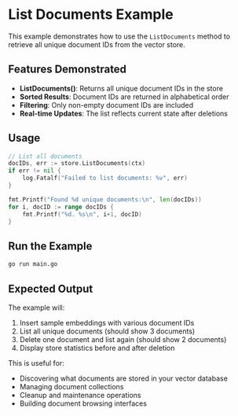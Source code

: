 # List Documents Example

This example demonstrates how to use the `ListDocuments` method to retrieve all unique document IDs from the vector store.

## Features Demonstrated

- **ListDocuments()**: Returns all unique document IDs in the store
- **Sorted Results**: Document IDs are returned in alphabetical order
- **Filtering**: Only non-empty document IDs are included
- **Real-time Updates**: The list reflects current state after deletions

## Usage

```go
// List all documents
docIDs, err := store.ListDocuments(ctx)
if err != nil {
    log.Fatalf("Failed to list documents: %v", err)
}

fmt.Printf("Found %d unique documents:\n", len(docIDs))
for i, docID := range docIDs {
    fmt.Printf("%d. %s\n", i+1, docID)
}
```

## Run the Example

```bash
go run main.go
```

## Expected Output

The example will:

1. Insert sample embeddings with various document IDs
2. List all unique documents (should show 3 documents)
3. Delete one document and list again (should show 2 documents)
4. Display store statistics before and after deletion

This is useful for:

- Discovering what documents are stored in your vector database
- Managing document collections
- Cleanup and maintenance operations
- Building document browsing interfaces
